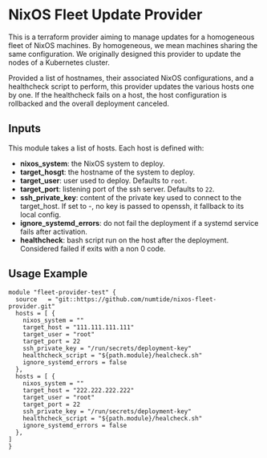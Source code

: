 # NixOS Fleet Update Provider

This is a terraform provider aiming to manage updates for a homogeneous fleet of NixOS machines. By homogeneous, we mean machines sharing the same configuration. We originally designed this provider to update the nodes of a Kubernetes cluster.

Provided a list of hostnames, their associated NixOS configurations, and a healthcheck script to perform, this provider updates the various hosts one by one. If the healthcheck fails on a host, the host configuration is rollbacked and the overall deployment canceled.

## Inputs

This module takes a list of hosts. Each host is defined with:

- **nixos_system**: the NixOS system to deploy.
- **target_hosgt**: the hostname of the system to deploy.
- **target_user**: user used to deploy. Defaults to `root`.
- **target_port**: listening port of the ssh server. Defaults to `22`.
- **ssh_private_key**: content of the private key used to connect to the target_host. If set to -, no key is passed to openssh, it fallback to its local config.
- **ignore_systemd_errors**: do not fail the deployment if a systemd service fails after activation.
- **healthcheck**: bash script run on the host after the deployment. Considered failed if exits with a non 0 code.

## Usage Example

```hcl
module "fleet-provider-test" {
  source   = "git::https://github.com/numtide/nixos-fleet-provider.git"
  hosts = [ {
    nixos_system = ""
    target_host = "111.111.111.111"
    target_user = "root"
    target_port = 22
    ssh_private_key = "/run/secrets/deployment-key"
    healthcheck_script = "${path.module}/healcheck.sh"
    ignore_systemd_errors = false
  },
  hosts = [ {
    nixos_system = ""
    target_host = "222.222.222.222"
    target_user = "root"
    target_port = 22
    ssh_private_key = "/run/secrets/deployment-key"
    healthcheck_script = "${path.module}/healcheck.sh"
    ignore_systemd_errors = false
  },
]
}
```
